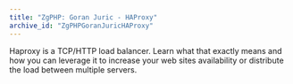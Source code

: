 ```yaml
---
title: "ZgPHP: Goran Juric - HAProxy"
archive_id: "ZgPHPGoranJuricHAProxy"
---
```


Haproxy is a TCP/HTTP load balancer. Learn what that exactly means and how you can leverage it to increase your web sites availability or distribute the load between multiple servers.

<script async class="speakerdeck-embed" data-id="b9cd2539f22941758f2d1f507476dec7" data-ratio="1.33333333333333" src="//speakerdeck.com/assets/embed.js"></script>
